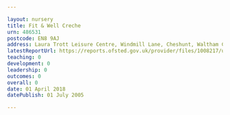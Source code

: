 ```yaml
---

layout: nursery
title: Fit & Well Creche
urn: 486531
postcode: EN8 9AJ
address: Laura Trott Leisure Centre, Windmill Lane, Cheshunt, Waltham Cross, Hertfordshire, EN8 9AJ
latestReportUrl: https://reports.ofsted.gov.uk/provider/files/1008217/urn/486531.pdf
teaching: 0
development: 0
leadership: 0
outcomes: 0
overall: 0
date: 01 April 2018 
datePublish: 01 July 2005

---
```

